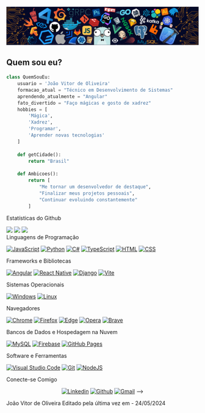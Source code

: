 ![Github Banner](https://github.com/Jaydeep-Yadav/Jaydeep-Yadav/blob/main/banner.png)

## Quem sou eu?

```python
class QuemSouEu:
    usuario = 'João Vitor de Oliveira'
    formacao_atual = "Técnico em Desenvolvimento de Sistemas"
    aprendendo_atualmente = "Angular"
    fato_divertido = "Faço mágicas e gosto de xadrez"
    hobbies = [
        'Mágica',
        'Xadrez',
        'Programar',
        'Aprender novas tecnologias'
    ]

    def getCidade():
        return "Brasil"

    def Ambicoes():
        return [
            "Me tornar um desenvolvedor de destaque",
            "Finalizar meus projetos pessoais",
            "Continuar evoluindo constantemente"
        ]


```

Estatísticas do Github

<img src="https://github-readme-stats.vercel.app/api?username=joao-vitor-oliveira-dev1&show_icons=true&count_private=true&theme=github_dark">	<img src="https://github-readme-streak-stats.herokuapp.com/?user=joao-vitor-oliveira-dev1&theme=blueberry_duo"/>
<img src="https://github-readme-stats.vercel.app/api/top-langs/?username=joao-vitor-oliveira-dev1&layout=compact&theme=github_dark"/>	
Linguagens de Programação
<p>
<a href="#"><img alt="JavaScript" src="https://img.shields.io/badge/JavaScript%20-%23F7DF1E.svg?logo=javascript&logoColor=black"></a>
<a href="#"><img alt="Python" src="https://img.shields.io/badge/Python%20-%2314354C.svg?logo=python&logoColor=white"></a>
<a href="#"><img alt="C#" src="https://img.shields.io/badge/C%23%20-%23239120.svg?logo=c-sharp&logoColor=white"></a>
<a href="#"><img alt="TypeScript" src="https://img.shields.io/badge/TypeScript%20-%23007ACC.svg?logo=typescript&logoColor=white"></a>
<a href="#"><img alt="HTML" src="https://img.shields.io/badge/HTML%20-%23E34F26.svg?logo=html5&logoColor=white"></a>
<a href="#"><img alt="CSS" src="https://img.shields.io/badge/CSS%20-%231572B6.svg?logo=css3&logoColor=white"></a>
</p>

Frameworks e Bibliotecas
<p>
<a href="#"><img alt="Angular" src="https://img.shields.io/badge/Angular-%23DD0031.svg?logo=angular&logoColor=white"></a>
<a href="#"><img alt="React Native" src="https://img.shields.io/badge/React_Native%20-%2320232a.svg?logo=react&logoColor=%2361DAFB"></a>
<a href="#"><img alt="Django" src="https://img.shields.io/badge/Django%20-%23092E20.svg?logo=django&logoColor=white"></a>
<a href="#"><img alt="Vite" src="https://img.shields.io/badge/Vite%20-%23646CFF.svg?logo=vite&logoColor=white"></a>
</p>

Sistemas Operacionais
<p>
<a href="#"><img alt="Windows" src="https://img.shields.io/badge/Windows-0078D6?logo=windows&logoColor=white"></a>
<a href="#"><img alt="Linux" src="https://img.shields.io/badge/Linux-FCC624?logo=linux&logoColor=black"></a>
</p>

Navegadores
<p>
  <a href="#"><img alt="Chrome" src="https://img.shields.io/badge/Google_Chrome-4285F4?logo=Google-Chrome&logoColor=white"></a>
  <a href="#"><img alt="Firefox" src="https://img.shields.io/badge/Firefox-FF7139?logo=Firefox-Browser&logoColor=white"></a>
  <a href="#"><img alt="Edge" src="https://img.shields.io/badge/Microsoft_Edge-0078D7?logo=Microsoft-Edge&logoColor=white"></a>
  <a href="#"><img alt="Opera" src="https://img.shields.io/badge/Opera-FF1B2D?logo=Opera&logoColor=white"></a>
  <a href="#"><img alt="Brave" src="https://img.shields.io/badge/Brave-FB542B?logo=Brave&logoColor=white"></a>
</p>

Bancos de Dados e Hospedagem na Nuvem
<p>
<a href="#"><img alt="MySQL" src="https://img.shields.io/badge/MySQL-005C84?logo=mysql&logoColor=white"></a>
<a href="#"><img alt="Firebase" src="https://img.shields.io/badge/Firebase-FFCA28?logo=firebase&logoColor=black"></a>
<a href="#"><img alt="GitHub Pages" src="https://img.shields.io/badge/GitHub%20Pages-%23327FC7.svg?logo=github&logoColor=white"></a>
</p>

Software e Ferramentas
<p>
<a href="#"><img alt="Visual Studio Code" src="https://img.shields.io/badge/Visual%20Studio%20Code-0078d7.svg?logo=visual-studio-code&logoColor=white"></a>
<a href="#"><img alt="Git" src="https://img.shields.io/badge/Git%20-%23F05033.svg?logo=git&logoColor=white"></a>
<a href="#"><img alt="NodeJS" src="https://img.shields.io/badge/Node.js-339933?logo=nodedotjs&logoColor=white"></a>
</p>

Conecte-se Comigo
<p align="center">
<a href="https://www.linkedin.com/in/jo%C3%A3o-vitor-de-oliveira-547884323/"><img alt="Linkedin" title="João Vitor de Oliveira Linkedin" src="https://img.shields.io/badge/LinkedIn-0077B5?style=for-the-badge&logo=linkedin&logoColor=white"></a>
<a href="https://github.com/joao-vitor-oliveira-dev1"><img alt="Github" title="João Vitor de Oliveira Github" src="https://img.shields.io/badge/GitHub-100000?style=for-the-badge&logo=github&logoColor=white"></a>
<a href="joao.v.oliveira.7811@gmail.com"><img alt="Gmail" title="João Vitor de Oliveira Gmail" src="https://img.shields.io/badge/Gmail-D14836?style=for-the-badge&logo=gmail&logoColor=white"></a> -->
<!-- Adicione outros links como Twitter, Instagram, etc., seguindo o modelo -->
</p>


João Vitor de Oliveira
Editado pela última vez em - 24/05/2024
